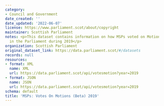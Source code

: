 ```yaml
---
category:
- Council and Government
date_created: ''
date_updated: '2022-06-07'
license: https://www.parliament.scot/about/copyright
maintainer: Scottish Parliament
notes: <p>This dataset contains information on how MSPs voted on Motions and Amendments
  in the Parliament during 2019</p>
organization: Scottish Parliament
original_dataset_link: https://data.parliament.scot/#/datasets
records: null
resources:
- format: XML
  name: XML
  url: https://data.parliament.scot/api/votesmotion?year=2019
- format: JSON
  name: JSON
  url: https://data.parliament.scot/api/votesmotion?year=2019
schema: default
title: 'MSPs: Votes On Motions (Beta) 2019'
---
```

